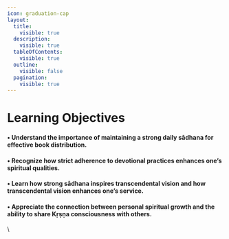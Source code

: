 ```yaml
---
icon: graduation-cap
layout:
  title:
    visible: true
  description:
    visible: true
  tableOfContents:
    visible: true
  outline:
    visible: false
  pagination:
    visible: true
---
```


# Learning Objectives

#### • Understand the importance of maintaining a strong daily sādhana for effective book distribution.

#### • Recognize how strict adherence to devotional practices enhances one’s spiritual qualities.

#### • Learn how strong sādhana inspires transcendental vision and how transcendental vision enhances one’s service.

#### • Appreciate the connection between personal spiritual growth and the ability to share Kṛṣṇa consciousness with others.

\
